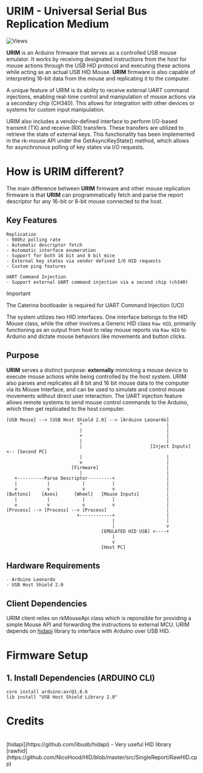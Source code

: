 # URIM - Universal Serial Bus Replication Medium
![Views](https://hits.seeyoufarm.com/api/count/incr/badge.svg?url=https://github.com/rk797/URIM&title=Views&edge_flat=true)


**URIM** is an Arduino firmware that serves as a controlled USB mouse emulator. It works by receiving designated instructions from the host for mouse actions through the USB HID protocol and executing these actions while acting as an actual USB HID Mouse. **URIM** firmware is also capable of interpreting 16-bit data from the mouse and replicating it to the computer.

A unique feature of URIM is its ability to receive external UART command injections, enabling real-time control and manipulation of mouse actions via a secondary chip (CH340). This allows for integration with other devices or systems for custom input manipulation.

URIM also includes a vendor-defined interface to perform I/O-based transmit (TX) and receive (RX) transfers. These transfers are utilized to retrieve the state of external keys. This functionality has been implemented in the rk-mouse API under the GetAsyncKeyState() method, which allows for asynchronous polling of key states via I/O requests.

# How is URIM different?
The main difference between **URIM** firmware and other mouse replication firmware is that **URIM** can programmatically fetch and parse the report descriptor for any 16-bit or 8-bit mouse connected to the host. 

## Key Features
```sh-session
Replication
- 980hz polling rate
- Automatic descriptor fetch
- Automatic interface enumeration
- Support for both 16 bit and 8 bit mice
- External key states via vendor defined I/O HID requests
- Custom ping features

UART Command Injection
- Support external UART command injection via a second chip (ch340)
```
>[!IMPORTANT]
> The Caterina bootloader is required for UART Command Injection (UCI)

The system utilizes two HID interfaces. One interface belongs to the HID Mouse class, while the other involves a Generic HID class `Raw HID`, primarily functioning as an output from host to relay mouse reports via `Raw HID` to Arduino and dictate mouse behaviors like movements and button clicks.

## Purpose
**URIM** serves a distinct purpose: **externally** mimicking a mouse device to execute mouse actions while being controlled by the host system. URIM also parses and replicates all 8 bit and 16 bit mouse data to the computer via its Mouse Interface, and can be used to simulate and control mouse movements without direct user interaction. 
The UART injection feature allows remote systems to send mouse control commands to the Arduino, which then get replicated to the host computer.
```sh-session
[USB Mouse] --> [USB Host Shield 2.0] --> [Arduino Leonardo] 
                           ^                               |
                           |                               |
                           +                               |
                           |                               |
                           |                         [Inject Inputs] <-- [Second PC]
                           |                               |
                           v                               |
                        [Firmware]                         |
                           |                               |
   +----------Parse Descriptor---------+                   |
   |           |            |          |                   |
   v           v            v          v                   |
[Buttons]    [Axes]      [Wheel]   [Mouse Inputs]          |
   |           |            |          |                   |
   v           v            v          v                   |
[Process] --> [Process] --> [Process]                      |
                          +------------+                   |
                                       |                   |
                                       |                   v
                                   [EMULATED HID USB] <----+
                                       |
                                       v
                                   [Host PC]

```
## Hardware Requirements
```sh-session
- Arduino Leonardo
- USB Host Shield 2.0
```
## Client Dependencies
URIM client relies on rkMouseApi class which is reponsible for providing a simple Mouse API and forwarding the instructions to external MCU. URIM depends on [hidapi](https://github.com/libusb/hidapi) library to interface with Arduino over USB HID.

# Firmware Setup
## 1. Install Dependencies (ARDUINO CLI)
```sh-session
core install arduino:avr@1.8.6
lib install "USB Host Shield Library 2.0"
```


# Credits
<br>
[hidapi](https://github.com/libusb/hidapi) - Very useful HID library
<br>
[rawhid](https://github.com/NicoHood/HID/blob/master/src/SingleReport/RawHID.cpp)

